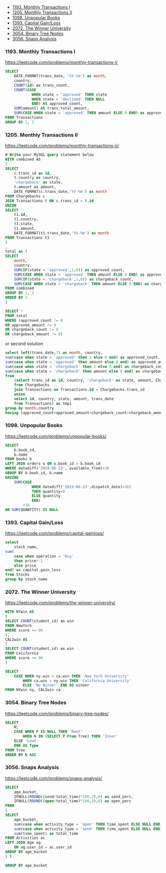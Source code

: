 - [1193. Monthly Transactions I](#1193monthly-transactions-i)
- [1205. Monthly Transactions II](#1205monthly-transactions-ii)
- [1098. Unpopular Books](#1098unpopular-books)
- [1393. Capital Gain/Loss](#1393-capital-gainloss)
- [2072. The Winner University](#2072the-winner-university)
- [3054. Binary Tree Nodes](#3054-binary-tree-nodes)
- [3056. Snaps Analysis](#3056-snaps-analysis)


### 1193. Monthly Transactions I
https://leetcode.com/problems/monthly-transactions-i/

```sql
SELECT  
    DATE_FORMAT(trans_date, '%Y-%m') as month, 
    country,
    COUNT(id) as trans_count,
    COUNT(CASE 
            WHEN state = 'approved' THEN state 
            WHEN state = 'declined' THEN NULL
            END) AS approved_count,
    SUM(amount) AS trans_total_amount,
    SUM(CASE WHEN state = 'approved' THEN amount ELSE 0 END) as approved_total_amount
FROM Transactions
GROUP BY 1, 2
```

### 1205. Monthly Transactions II
https://leetcode.com/problems/monthly-transactions-ii/

```sql
# Write your MySQL query statement below
WITH combined AS
(
SELECT 
    c.trans_id as id,
    t.country as country, 
    'chargeback' as state, 
    t.amount as amount, 
    DATE_FORMAT(c.trans_date,'%Y-%m') as month 
FROM Chargebacks c
JOIN Transactions t ON c.trans_id = t.id
UNION
SELECT 
    t1.id, 
    t1.country, 
    t1.state, 
    t1.amount, 
    DATE_FORMAT(t1.trans_date,'%Y-%m') as month 
FROM Transactions t1
)
,
total as (
SELECT 
    month, 
    country, 
    SUM(IF(state = 'approved',1,0)) as approved_count,
    SUM(CASE WHEN state = 'approved' THEN amount ELSE 0 END) as approved_amount,
    SUM(IF(state = 'chargeback',1,0)) as chargeback_count,
    SUM(CASE WHEN state = 'chargeback' THEN amount ELSE 0 END) as chargeback_amount
FROM combined
GROUP BY 1, 2
ORDER BY 1
)

SELECT *
FROM total
WHERE (approved_count != 0 
OR approved_amount != 0 
OR chargeback_count != 0 
OR chargeback_amount != 0)
```

or second solution

```sql
select left(trans_date,7) as month, country,  
sum(case when state = 'approved' then 1 else 0 end) as approved_count,
sum(case when state = 'approved' then amount else 0 end) as approved_amount,
sum(case when state = 'chargeback' then 1 else 0 end) as chargeback_count,
sum(case when state = 'chargeback' then amount else 0 end) as chargeback_amount
from 
    (select trans_id as id, country, 'chargeback' as state, amount, Chargebacks.trans_date  as trans_date 
    from Chargebacks 
    join Transactions on Transactions.id = Chargebacks.trans_id
    union
    select id, country, state, amount, trans_date 
    from Transactions) as tmp1
group by month,country
having (approved_count+approved_amount+chargeback_count+chargeback_amount) > 0;
```


### 1098. Unpopular Books
https://leetcode.com/problems/unpopular-books/

```sql
SELECT 
    b.book_id, 
    b.name
FROM books b
LEFT JOIN orders o ON o.book_id = b.book_id
WHERE datediff('2019-06-23', available_from)>30
GROUP BY b.book_id, b.name
HAVING
    SUM(CASE 
            WHEN datediff('2019-06-23',dispatch_date)>365 
            THEN quantity=0 
            ELSE quantity 
            END)
        <10 
OR SUM(QUANTITY) IS NULL
```

### 1393. Capital Gain/Loss
https://leetcode.com/problems/capital-gainloss/

```SQL
select
    stock_name, 
sum(
    case when operation = 'Buy' 
    then price*-1 
    else price 
end) as capital_gain_loss
from Stocks
group by stock_name
```

### 2072. The Winner University
https://leetcode.com/problems/the-winner-university/

```sql
WITH NYwin AS 
(
SELECT COUNT(student_id) as win
FROM NewYork 
WHERE score >= 90
),
CALIwin AS
(
SELECT COUNT(student_id) as win
FROM California 
WHERE score >= 90
)

SELECT 
    CASE WHEN ny.win > ca.win THEN 'New York University' 
        WHEN ca.win > ny.win THEN 'California University' 
        ELSE 'No Winner' END AS winner
FROM NYwin ny, CALIwin ca
```
### 3054. Binary Tree Nodes
https://leetcode.com/problems/binary-tree-nodes/

```sql
SELECT 
    N, 
    CASE WHEN P IS NULL THEN 'Root'
        WHEN N IN (SELECT P From Tree) THEN 'Inner'
    ELSE 'Leaf' 
    END AS Type 
FROM Tree
ORDER BY N ASC
```

### 3056. Snaps Analysis
https://leetcode.com/problems/snaps-analysis/

```sql
SELECT 
    age_bucket, 
    IFNULL(ROUND((send/total_time)*100,2),0) as send_perc,
    IFNULL(ROUND((open/total_time)*100,2),0) as open_perc
FROM
(
SELECT 
    age_bucket,
    sum(case when activity_type = 'open' THEN time_spent ELSE NULL END) as open,
    sum(case when activity_type = 'send' THEN time_spent ELSE NULL END) as send,
    sum(time_spent) as total_time
FROM Activities ac
LEFT JOIN Age ag
    ON ag.user_id = ac.user_id
GROUP BY age_bucket
) t

GROUP BY age_bucket
```
